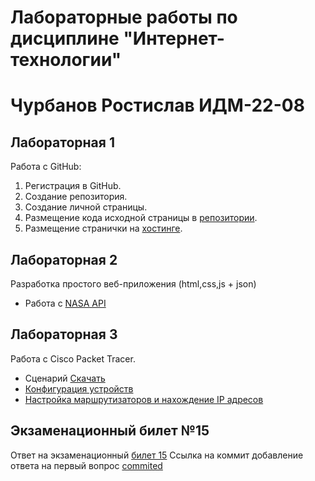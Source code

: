 # Лабораторные работы по дисциплине "Интернет-технологии"

# Чурбанов Ростислав ИДМ-22-08

## Лабораторная 1
Работа с GitHub:
1. Регистрация в GitHub.
2. Создание репозитория.
3. Создание личной страницы.
4. Размещение кода исходной страницы в [репозитории](https://github.com/Nefain/inettechnology). 
5. Размещение странички на [хостинге](https://nefain.github.io/inettechnology/).

## Лабораторная 2
Разработка простого веб-приложения (html,css,js + json)
+ Работа с [NASA API](https://nefain.github.io/inettechnology/API/index.html)

## Лабораторная 3
Работа с Cisco Packet Tracer.
* Сценарий [Скачать](https://github.com/Nefain/inettechnology/blob/main/Cisco/Проект.pka)
* [Конфигурация устройств](https://github.com/Nefain/inettechnology/blob/main/Cisco/Конфигурация%20устройств.pdf)
* [Настройка маршрутизаторов и нахождение IP адресов](https://github.com/Nefain/inettechnology/blob/main/Cisco/Настройка%20маршрутизаторов%20и%20нахождение%20IP%20адресов.txt)

## Экзаменационный билет №15
Ответ на экзаменационный [билет 15](https://github.com/stankin/inet-2022/wiki/exam15)
Ссылка на коммит добавление ответа на первый вопрос [commited](https://github.com/stankin/inet-2022/wiki/exam15/_compare/1391a392cbf277b56584cebc402e3066aa81fd52)
